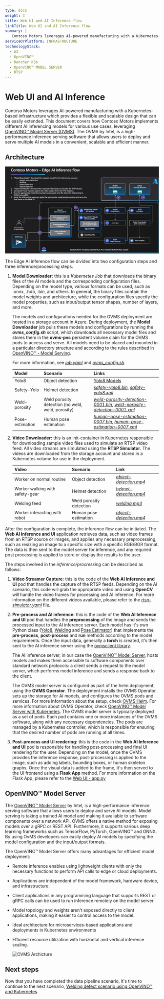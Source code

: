 ```yaml
---
type: docs
weight: 3
title: Web UI and AI Inference flow
linkTitle: Web UI and AI Inference flow
summary: |
   Contoso Motors leverages AI-powered manufacturing with a Kubernetes-based infrastructure which provides a flexible and scalable design that can be easily extended. In this scenario, Contoso Motors wants to implement different AI inference models for various use cases, leveraging OpenVINO™ Model Server (OVMS), a high-performance inference serving software that allows users to deploy and serve multiple AI models. This scenario also explains the architecture of the AI inference flow and the steps involved in the inference/processing.
serviceOrPlatform: INFRASTRUCTURE
technologyStack:
  - AI
  - OpenVINO™
  - Rancher K3s
  - OpenVINO™ MODEL SERVER
  - RTSP
---
```


# Web UI and AI Inference

Contoso Motors leverages AI-powered manufacturing with a Kubernetes-based infrastructure which provides a flexible and scalable design that can be easily extended. This document covers how Contoso Motors implements different AI inferencing models for various use cases, leveraging [OpenVINO™ Model Server (OVMS)](https://docs.openvino.ai/2025/openvino-workflow/model-server/ovms_docs_features.html). The OVMS by Intel, is a high-performance inference serving software that allows users to deploy and serve multiple AI models in a convenient, scalable and efficient manner.

## Architecture

![AI inference flow](./img/ai_flow.png)

The Edge AI inference flow can be divided into two configuration steps and three inference/processing steps.

1. **Model Downloader:** this is a *Kubernetes Job* that downloads the binary files of the AI models and the corresponding configuration files. Depending on the model type, various formats can be used, such as .onnx, .hd5, .bin, and others. In general, the binary files contain the model weights and architecture, while the configuration files specify the model properties, such as input/output tensor shapes, number of layers, and more.

    The models and configurations needed for the OVMS deployment are hosted in a storage account in Azure. During deployment, the **Model Downloader** job pulls these models and configurations by running the ***ovms_config.sh*** script, which downloads all necessary model files and stores them in the **ovms-pvc** persistent volume claim for the OVMS pods to access and serve. All models need to be placed and mounted in a particular directory structure and according to the rules described in [OpenVINO™ - Model Serving](https://docs.openvino.ai/2025/openvino-workflow/model-server/ovms_docs_models_repository_classic.html).

    For more information, see *[job.yaml](https://github.com/Azure/jumpstart-apps/blob/main/agora/contoso_motors/charts/ovms/templates/job.yaml)* and *[ovms_config.sh](https://github.com/Azure/jumpstart-apps/blob/main/agora/contoso_motors/deployment/configs/ovms_config.sh)*.

    | Model | Scenario | Links |
    | ----- | -------- | ----- |
    | Yolo8 | Object detection | [Yolo8 Models](https://docs.ultralytics.com/modes/#introduction) |
    | Safety-Yolo | Helmet detection | *[safety-yolo8.bin](https://jumpstartprodsg.blob.core.windows.net/ai-models/safety-yolo8.bin)*, *[safety-yolo8.xml](https://jumpstartprodsg.blob.core.windows.net/ai-models/safety-yolo8.xml)* |
    | Weld-porosity | Weld porosity detection (no weld, weld, porosity) | *[weld-porosity-detection-0001.bin](https://jumpstartprodsg.blob.core.windows.net/ai-models/weld-porosity-detection-0001.bin)*, *[weld-porosity-detection-0001.xml](https://jumpstartprodsg.blob.core.windows.net/ai-models/weld-porosity-detection-0001.xml)* |
    | Pose-estimation | Human pose estimation | *[human-pose-estimation-0007.bin](https://jumpstartprodsg.blob.core.windows.net/ai-models/human-pose-estimation-0007.bin)*, *[human-pose-estimation-0007.xml](https://jumpstartprodsg.blob.core.windows.net/ai-models/human-pose-estimation-0007.xml)* |

1. **Video Downloader:** this is an init-container in Kubernetes responsible for downloading sample video files used to simulate an RTSP video feed. All video streams are simulated using the **RTSP Simulator**. The videos are downloaded from the storage account and stored in a Kubernetes volume for use in the deployment.

    | Video | Scenario | Link |
    | ----- | -------- | ---- |
    | Worker on normal routine | Object detection | *[object-detection.mp4](https://jumpstartprodsg.blob.core.windows.net/video/agora/object-detection.mp4)* |
    | Worker walking with safety-gear | Helmet detection | *[helmet-detection.mp4](https://jumpstartprodsg.blob.core.windows.net/video/agora/helmet-detection.mp4)* |
    | Welding feed | Weld porosity detection | *[welding.mp4](https://jumpstartprodsg.blob.core.windows.net/video/agora/welding.mp4)* |
    | Worker interacting with robot | Human pose estimation | *[object-detection.mp4](https://jumpstartprodsg.blob.core.windows.net/video/agora/object-detection.mp4)* |

After the configuration is complete, the inference flow can be initiated. The **Web AI Inference and UI** application retrieves data, such as video frames from an RTSP source or images, and applies any necessary preprocessing, such as resizing an image to a specific size with a specific RGB/BGR format. The data is then sent to the model server for inference, and any required post processing is applied to store or display the results to the user.

The steps involved in the *inference/procressing* can be described as follows:

1. **Video Streamer Capture:** this is the code of the **Web AI Inference and UI** pod that handles the capture of the RTSP feeds. Depending on the AI scenario, this code will grab the appropriate video and using **OpenCV** will handle the video frames for processing and AI inference. For more information on the different videos available, please refer to the *[rtsp-simulator.yaml](https://github.com/Azure/jumpstart-apps/tree/main/agora/contoso_motors/charts/rtsp-simulator)* file.

2. **Pre-process and AI inference:** this is the code of the **Web AI Inference and UI** pod that handles the **preprocessing** of the image and sends the processed input to the AI inference server. Each model has it's own Python class ([Yolo8](https://github.com/Azure/jumpstart-apps/blob/main/agora/contoso_motors/src/webapp-decode/yolov8.py), [Welding](https://github.com/Azure/jumpstart-apps/blob/main/agora/contoso_motors/src/webapp-decode/welding.py) and [Pose Estimator](https://github.com/Azure/jumpstart-apps/blob/main/agora/contoso_motors/src/webapp-decode/pose_estimator.py)) that implements the **pre-process**, **post-process** and **run** methods according to the model requirements. Once the input data, generally a **torch** is created, it's then sent to the AI inference server using the [ovmsclient library](https://pypi.org/project/ovmsclient/).

    The AI inference server, in our case the [OpenVINO™ Model Server](https://docs.openvino.ai/2025/openvino-workflow/model-server/ovms_docs_models_repository_classic.html), hosts models and makes them accessible to software components over standard network protocols: a client sends a request to the model server, which performs model inference and sends a response back to the client.

    The OVMS model server is configured as part of the helm deployment, using the **OVMS Operator**. The deployment installs the OVMS Operator, sets up the storage for AI models, and configures the OVMS pods and services. For more information about the setup, check [OVMS Helm](https://github.com/Azure/jumpstart-apps/tree/main/agora/contoso_motors/charts/ovms). For more information about OVMS Operator, check [OpenVINO™ Model Server with Kubernetes](https://docs.openvino.ai/2025/openvino-workflow/model-server/ovms_docs_deploying_server_kubernetes.html). The OVMS model server is typically deployed as a set of pods. Each pod contains one or more instances of the OVMS software, along with any necessary dependencies. The pods are managed by a Kubernetes controller, which is responsible for ensuring that the desired number of pods are running at all times.

3. **Post-process and UI rendering:** this is the code in the **Web AI Inference and UI** pod is responsible for handling post-processing and final UI rendering for the user. Depending on the model, once the OVMS provides the inference response, post-processing is applied to the image, such as adding labels, bounding boxes, or human skeleton graphs. Once the visual data is added to the frame, it's then served to the UI frontend using a **Flask App** method. For more information on the Flask App, please refer to the [Web UI - app.py](https://github.com/Azure/jumpstart-apps/blob/main/agora/contoso_motors/src/webapp-decode/app.py)

## OpenVINO™ Model Server

The [OpenVINO™ Model Server](https://www.intel.com/content/www/us/en/developer/articles/technical/deploy-openvino-in-openshift-and-kubernetes.html) by Intel, is a high-performance inference serving software that allows users to deploy and serve AI models. Model serving is taking a trained AI model and making it available to software components over a network API. OVMS offers a native method for exposing models over a gRPC or REST API. Furthermore, it supports various deep learning frameworks such as TensorFlow, PyTorch, OpenVINO™ and ONNX. By using OvMS developers can easily deploy AI models by specifying the model configuration and the input/output formats.

The OpenVINO™ Model Server offers many advantages for efficient model deployment:

- Remote inference enables using lightweight clients with only the necessary functions to perform API calls to edge or cloud deployments.
- Applications are independent of the model framework, hardware device, and infrastructure.
- Client applications in any programming language that supports REST or gRPC calls can be used to run inference remotely on the model server.
- Model topology and weights aren't exposed directly to client applications, making it easier to control access to the model.
- Ideal architecture for microservices-based applications and deployments in Kubernetes environments
- Efficient resource utilization with horizontal and vertical inference scaling.

   ![OVMS Archicture](./img/ovms.png)

## Next steps

Now that you have completed the data pipeline scenario, it's time to continue to the next scenario, [Welding defect scenario using OpenVINO™ and Kubernetes](../welding_defect/).

